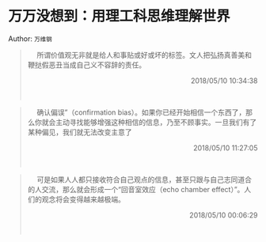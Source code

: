 # 万万没想到：用理工科思维理解世界 
Author: `万维钢` 
> &emsp; 
> 所谓价值观无非就是给人和事贴或好或坏的标签。文人把弘扬真善美和鞭挞假恶丑当成自己义不容辞的责任。
> 
> <p align="right"> 2018/05/10 10:34:38 </p>
> &emsp;
> &emsp; 
> 确认偏误”（confirmation bias）。如果你已经开始相信一个东西了，那么你就会主动寻找能够增强这种相信的信息，乃至不顾事实。一旦我们有了某种偏见，我们就无法改变主意了
> 
> <p align="right"> 2018/05/10 11:27:05 </p>
> &emsp;
> &emsp; 
> 可是如果人人都只接收符合自己观点的信息，甚至只跟与自己志同道合的人交流，那么就会形成一个“回音室效应（echo chamber effect）”。人们的观念将会变得越来越极端。
> 
> <p align="right"> 2018/05/10 00:06:29 </p>
> &emsp;
